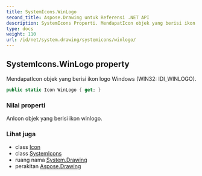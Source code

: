 ```yaml
---
title: SystemIcons.WinLogo
second_title: Aspose.Drawing untuk Referensi .NET API
description: SystemIcons Properti. MendapatIcon objek yang berisi ikon logo Windows WIN32 IDI_WINLOGO.
type: docs
weight: 110
url: /id/net/system.drawing/systemicons/winlogo/
---
```

## SystemIcons.WinLogo property

MendapatIcon objek yang berisi ikon logo Windows (WIN32: IDI_WINLOGO).

```csharp
public static Icon WinLogo { get; }
```

### Nilai properti

AnIcon objek yang berisi ikon winlogo.

### Lihat juga

* class [Icon](../../icon/)
* class [SystemIcons](../)
* ruang nama [System.Drawing](../../systemicons/)
* perakitan [Aspose.Drawing](../../../)


